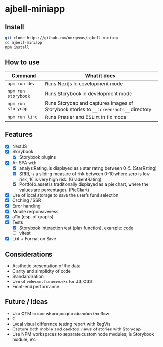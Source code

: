 # ajbell-miniapp

## Install

```sh
git clone https://github.com/norgeous/ajbell-miniapp
cd ajbell-miniapp
npm install
```

## How to use

| Command             | What it does                                                                          |
| ------------------- | ------------------------------------------------------------------------------------- |
| `npm run dev`       | Runs Nextjs in development mode                                                       |
| `npm run storybook` | Runs Storybook in development mode                                                    |
| `npm run storycap`  | Runs Storycap and captures images of Storybook stories to `__screenshots__` directory |
| `npm run lint`      | Runs Prettier and ESLint in fix mode                                                  |

## Features

- [x] NextJS
- [x] Storybook
  - [x] Storybook plugins
- [x] An SPA with
  - [x] analystRating, is displayed as a star rating between 0-5. (StarRating)
  - [x] SRRI, is a sliding measure of risk between 0-10 where zero is low risk, 10 is very high risk. (GradientRating)
  - [x] Portfolio.asset is traditionally displayed as a pie chart, where the values are percentages. (PieChart)
- [x] Use of local storage to save the user’s fund selection
- [x] Caching / SSR
- [x] Error handling
- [x] Mobile responsiveness
- [x] a11y (esp. of graphs)
- [x] Tests
  - [x] Storybook Interaction test (play function), example: [code](https://github.com/norgeous/ajbell-miniapp/blob/main/components/StrategySelector/index.stories.ts#L18)
  - [ ] vitest
- [x] Lint + Format on Save

## Considerations

- Aesthetic presentation of the data
- Clarity and simplicity of code
- Standardisation
- Use of relevant frameworks for JS, CSS
- Front-end performance

## Future / Ideas

- Use GTM to see where people abandon the flow
- CI
- Local visual difference testing report with RegVis
- Capture both mobile and desktop views of stories with Storycap
- Use NPM workspaces to separate custom node modules; ie Storybook module, etc
